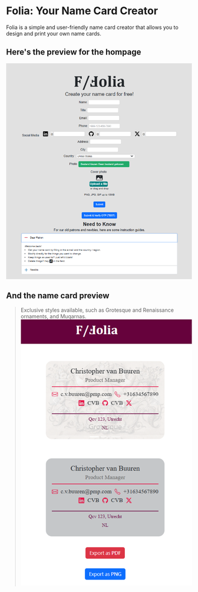 # Folia: Your Name Card Creator
Folia is a simple and user-friendly name card creator that allows you to design and print your own
name cards.

## Here's the preview for the hompage
![alt text](https://github.com/semvlu/Folia/blob/main/foliaPreview.png?raw=true)

## And the name card preview
> Exclusive styles available, such as Grotesque and Renaissance ornaments, and Muqarnas.
![alt text](https://github.com/semvlu/Folia/blob/main/foliaNamecardPreview.png?raw=true)

